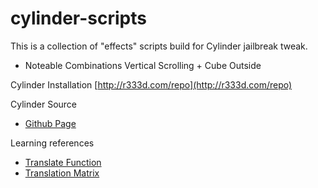 cylinder-scripts
================

This is a collection of "effects" scripts build for Cylinder jailbreak tweak.

* Noteable Combinations
Vertical Scrolling + Cube Outside



Cylinder Installation
[http://r333d.com/repo](http://r333d.com/repo)

Cylinder Source
* [Github Page](http://github.com/rweichler/cylinder)

Learning references
* [Translate Function](http://processing.org/reference/translate_.html)
* [Translation Matrix](http://en.wikipedia.org/wiki/Translation_%28geometry%29)
